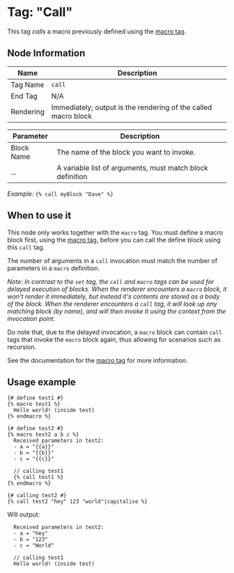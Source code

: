 # Tag: "Call"

This tag _calls_ a macro previously defined using the [macro tag](tag-macro.md).

## Node Information

| Name      | Description                                                     |
|-----------|-----------------------------------------------------------------|
| Tag Name  | `call`                                                          |
| End Tag   | N/A                                                             |
| Rendering | Immediately; output is the rendering of the called macro block  |

| Parameter  | Description                                               | 
|------------|-----------------------------------------------------------|
| Block Name | The name of the block you want to invoke.                 |
| ...        | A variable list of arguments, must match block definition |

_Example:_ `{% call myBlock "Dave" %}`

## When to use it

This node only works together with the `macro` tag. You must define a macro block first, using the [macro tag](tag-macro.md), before you can call the define block using this `call` tag.

The number of arguments in a `call` invocation must match the number of parameters in a `macro` definition.

_Note: In contrast to the `set` tag, the `call` and `macro` tags can be used for delayed execution of blocks. When the renderer encounters a `macro` block, it won't render it immediately, but instead it's contents are stored as a body of the block. When the renderer encounters a `call` tag, it will look up any matching block (by name), and will then invoke it using the context from the invocation point._

Do note that, due to the delayed invocation, a `macro` block can contain `call` tags that invoke the `macro` block again, thus allowing for scenarios such as recursion.

See the documentation for the [macro tag](tag-macro.md) for more information.

## Usage example

```stencil
{# define test1 #}
{% macro test1 %}
  Hello world! (inside test)
{% endmacro %}

{# define test2 #}
{% macro test2 a b c %}
  Received parameters in test2:
  - a = "{{a}}"
  - b = "{{b}}"
  - c = "{{c}}"

  // calling test1
  {% call test1 %}
{% endmacro %}

{# calling test2 #}
{% call test2 "hey" 123 "world"|capitalise %}
```

Will output:

```text
  Received parameters in test2:
  - a = "hey"
  - b = "123"
  - c = "World"

  // calling test1
  Hello world! (inside test)
```
